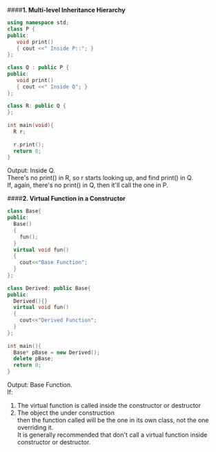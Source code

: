 ####**1. Multi-level Inheritance Hierarchy**
```cpp
using namespace std;
class P {
public:
   void print()
   { cout <<" Inside P::"; }
};
 
class Q : public P {
public:
   void print()
   { cout <<" Inside Q"; }
};
 
class R: public Q {
};
 
int main(void){
  R r;
 
  r.print();
  return 0;
}
```
Output: Inside Q.  
There's no print() in R, so r starts looking up, and find print() in Q.  
If, again, there's no print() in Q, then it'll call the one in P.

####**2. Virtual Function in a Constructor**
```cpp
class Base{
public:
  Base()
  {
    fun();
  }
  virtual void fun()
  {
    cout<<"Base Function";
  }
};
 
class Derived: public Base{
public:
  Derived(){}
  virtual void fun()
  {
    cout<<"Derived Function";
  }
};
 
int main(){
  Base* pBase = new Derived();
  delete pBase;
  return 0;
}
```
Output: Base Function.  
If:  
1. The virtual function is called inside the constructor or destructor  
2. The object the under construction  
then the function called will be the one in its own class, not the one overriding it.  
It is generally recommended that don't call a virtual function inside constructor or destructor.
